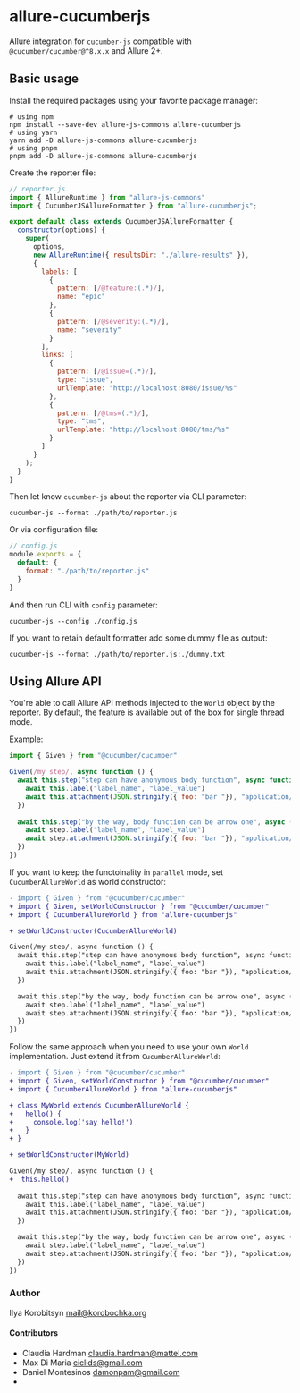 # allure-cucumberjs

Allure integration for `cucumber-js` compatible with `@cucumber/cucumber@^8.x.x` and Allure 2+.

## Basic usage

Install the required packages using your favorite package manager:

```shell
# using npm
npm install --save-dev allure-js-commons allure-cucumberjs
# using yarn
yarn add -D allure-js-commons allure-cucumberjs
# using pnpm
pnpm add -D allure-js-commons allure-cucumberjs
```

Create the reporter file:

```js
// reporter.js
import { AllureRuntime } from "allure-js-commons"
import { CucumberJSAllureFormatter } from "allure-cucumberjs";

export default class extends CucumberJSAllureFormatter {
  constructor(options) {
    super(
      options,
      new AllureRuntime({ resultsDir: "./allure-results" }),
      {
        labels: [
          {
            pattern: [/@feature:(.*)/],
            name: "epic"
          },
          {
            pattern: [/@severity:(.*)/],
            name: "severity"
          }
        ],
        links: [
          {
            pattern: [/@issue=(.*)/],
            type: "issue",
            urlTemplate: "http://localhost:8080/issue/%s"
          },
          {
            pattern: [/@tms=(.*)/],
            type: "tms",
            urlTemplate: "http://localhost:8080/tms/%s"
          }
        ]
      }
    );
  }
}
```

Then let know `cucumber-js` about the reporter via CLI parameter:

```shell
cucumber-js --format ./path/to/reporter.js
```

Or via configuration file:

```js
// config.js
module.exports = {
  default: {
    format: "./path/to/reporter.js"
  }
}
```

And then run CLI with `config` parameter:

```shell
cucumber-js --config ./config.js
```

If you want to retain default formatter add some dummy file as output:

```shell
cucumber-js --format ./path/to/reporter.js:./dummy.txt
```

## Using Allure API

You're able to call Allure API methods injected to the `World` object by the reporter.
By default, the feature is available out of the box for single thread mode.

Example:

```js
import { Given } from "@cucumber/cucumber"

Given(/my step/, async function () {
  await this.step("step can have anonymous body function", async function () {
    await this.label("label_name", "label_value") 
    await this.attachment(JSON.stringify({ foo: "bar "}), "application/json")
  })
  
  await this.step("by the way, body function can be arrow one", async (step) => {
    await step.label("label_name", "label_value")
    await step.attachment(JSON.stringify({ foo: "bar "}), "application/json")
  })
})
```

If you want to keep the functoinality in `parallel` mode, set `CucumberAllureWorld` as
world constructor:

```diff
- import { Given } from "@cucumber/cucumber"
+ import { Given, setWorldConstructor } from "@cucumber/cucumber"
+ import { CucumberAllureWorld } from "allure-cucumberjs"

+ setWorldConstructor(CucumberAllureWorld)

Given(/my step/, async function () {
  await this.step("step can have anonymous body function", async function () {
    await this.label("label_name", "label_value")
    await this.attachment(JSON.stringify({ foo: "bar "}), "application/json")
  })

  await this.step("by the way, body function can be arrow one", async (step) => {
    await step.label("label_name", "label_value")
    await step.attachment(JSON.stringify({ foo: "bar "}), "application/json")
  })
})
```

Follow the same approach when you need to use your own `World` implementation. Just extend it from
`CucumberAllureWorld`:

```diff
- import { Given } from "@cucumber/cucumber"
+ import { Given, setWorldConstructor } from "@cucumber/cucumber"
+ import { CucumberAllureWorld } from "allure-cucumberjs"

+ class MyWorld extends CucumberAllureWorld {
+   hello() {
+     console.log('say hello!')
+   }
+ }

+ setWorldConstructor(MyWorld)

Given(/my step/, async function () {
+  this.hello()
  
  await this.step("step can have anonymous body function", async function () {
    await this.label("label_name", "label_value")
    await this.attachment(JSON.stringify({ foo: "bar "}), "application/json")
  })

  await this.step("by the way, body function can be arrow one", async (step) => {
    await step.label("label_name", "label_value")
    await step.attachment(JSON.stringify({ foo: "bar "}), "application/json")
  })
})
```

### Author

Ilya Korobitsyn <mail@korobochka.org>

#### Contributors

* Claudia Hardman <claudia.hardman@mattel.com>
* Max Di Maria <ciclids@gmail.com>
* Daniel Montesinos <damonpam@gmail.com>
* 
